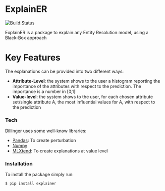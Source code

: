 # ExplainER

[![Build Status](https://travis-ci.org/joemccann/dillinger.svg?branch=master)](https://travis-ci.org/joemccann/dillinger)

ExplainER is a package to explain any Entity Resolution model, using a Black-Box approach


# Key Features
The explanations can be provided into two different ways:
  - **Attribute-Level**: the system shows to the user a histogram reporting the importance of the attributes with respect to the prediction. The importance is a number in [0,1]
  - **Value-level**: the system shows to the user, for each chosen attribute set/single attribute A, the most influential values for A, with respect to the prediction
### Tech

Dillinger uses some well-know libraries:

* [Pandas](https://pandas.pydata.org/): To create perturbation
* [Numpy](https://numpy.org/)
* [MLXtend](http://rasbt.github.io/mlxtend/): To create explanations at value level

### Installation

To install the package simply run

```sh
$ pip install explainer
```



